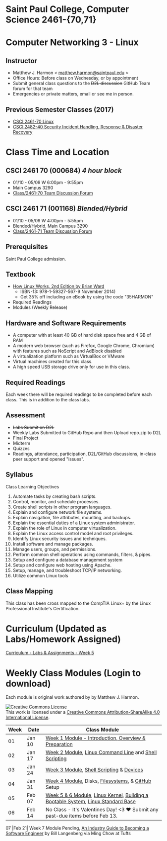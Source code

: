 # Saint Paul College, Computer Science 2461-{70,71}

# Computer Networking 3 - Linux

## Instructor

  * Matthew J. Harmon < matthew.harmon@saintpaul.edu >
  * Office Hours: Before class on Wednesday, or by appointment
  * Submit general class questions to the ~~D2L discussion~~ GitHub Team forum for that team
  * Emergencies or private matters, email or see me in person.

## Previous Semester Classes (2017)

  * [CSCI 2461-70 Linux](https://f17.csci2461.com/)
  * [CSCI 2482-40 Security Incident Handling, Response & Disaster Recovery](https://f17.csci2482.com/)

# Class Time and Location

## **CSCI 2461 70 (000684)** *4 hour block*
  * 01/10 - 05/09 W 6:00pm - 9:55pm
  * Main Campus 3290
  * [Class/2461-70 Team Discussion Forum](https://github.com/orgs/FOSSClass/teams/17-sp-2461-70)


## **CSCI 2461 71 (001168)** *Blended/Hybrid*
  * 01/10 - 05/09 W 4:00pm - 5:55pm
  * Blended/Hybrid, Main Campus 3290
  * [Class/2461-71 Team Discussion Forum](https://github.com/orgs/FOSSClass/teams/17-sp-2461-71)

## Prerequisites

Saint Paul College admission.


## Textbook

  * [How Linux Works, 2nd Edition by Brian Ward](https://nostarch.com/howlinuxworks2)
    + ISBN-13: 978-1-59327-567-9 November 2014)
    + Get 35% off including an eBook by using the code "35HARMON"
  * Required Readings
  * Modules (Weekly Release)

## Hardware and Software Requirements

  * A computer with at least 40 GB of hard disk space free and 4 GB of RAM
  * A modern web browser (such as Firefox, Google Chrome, Chromium) with features such as NoScript and AdBlock disabled
  * A virtualization platform such as VirtualBox or VMware
  * Virtual machines created for this class.
  * A high speed USB storage drive only for use in this class.


## Required Readings

Each week there will be required readings to be completed before each class. This is in addition to the class labs.


## Assessment

  * ~~Labs Submit on D2L~~
  * Weekly Labs Submitted to GitHub Repo and then Upload repo.zip to D2L
  * Final Project
  * Midterm
  * Quizzes
  * Readings, attendance, participation, D2L/GitHub discussions, in-class peer support and opened "issues".


## Syllabus

  Class Learning Objectives

  1. Automate tasks by creating bash scripts.
  2. Control, monitor, and schedule processes.
  3. Create shell scripts in other program languages.
  4. Explain and configure network file systems.
  5. Explain navigation, file attributes, mounting, and backups.
  6. Explain the essential duties of a Linux system administrator.
  7. Explain the role of Linux in computer virtualization.
  8. Explain the Linux access control model and root privileges.
  9. Identify Linux security issues and techniques.
 10. Install software and manage packages.
 11. Manage users, groups, and permissions.
 12. Perform common shell operations using commands, filters, & pipes.
 13. Setup and configure a database management system
 14. Setup and configure web hosting using Apache.
 15. Setup, manage, and troubleshoot TCP/IP networking.
 16. Utilize common Linux tools

## Class Mapping

This class has been cross mapped to the CompTIA Linux+ by the Linux Professional Institute's Certification.

# Curriculum (Updated as Labs/Homework Assigned)

[Curriculum - Labs & Assignments - Week 5](https://github.com/FOSSClass/linux-2461-class-modules/raw/master/CSCI2461-Sp2018-Week5-Curriculum.pdf)

# Weekly Class Modules (Login to download)

Each module is original work authored by by Matthew J. Harmon.

<a rel="license" href="http://creativecommons.org/licenses/by-sa/4.0/"><img alt="Creative Commons License" style="border-width:0" src="https://i.creativecommons.org/l/by-sa/4.0/88x31.png" /></a><br />This work is licensed under a <a rel="license" href="http://creativecommons.org/licenses/by-sa/4.0/">Creative Commons Attribution-ShareAlike 4.0 International License</a>.

Week |Date  | Class Module |
|----|------| -----------------|
01   |Jan 10| [Week 1 Module - Introduction, Overview & Preparation](https://github.com/FOSSClass/linux-2461-class-modules/raw/master/CSCI2461-Sp2018-Week1-Module.pdf)
02   |Jan 17| [Week 2 Module](https://github.com/FOSSClass/linux-2461-class-modules/raw/master/CSCI2461-Sp2018-Week2-Module.pdf), [Linux Command Line](http://www.linuxcommand.org/) and [Shell Scripting](https://www.shellscript.sh/index.html)
03   |Jan 24| [Week 3 Module](https://github.com/FOSSClass/linux-2461-class-modules/raw/master/CSCI2461-Sp2018-Week3-Module.pdf), [Shell Scripting](http://linuxcommand.org/lc3_writing_shell_scripts.php) & [Devices](http://www.lanana.org/docs/device-list/)
04   |Jan 31| [Week 4 Module](https://github.com/FOSSClass/linux-2461-class-modules/raw/master/CSCI2461-Sp2018-Week4-Module.pdf), Disks, [Filesystems](http://www.pathname.com/fhs/), & [GitHub](https://try.github.com) Setup
05   |Feb 07| [Week 5 & 6 Module](https://github.com/FOSSClass/linux-2461-class-modules/raw/master/CSCI2461-Sp2018-Week5-Module.pdf), [Linux Kernel](https://www.kernel.org/doc/html/latest/), [Building a Bootable System](https://www.debian.org/releases/stretch/amd64/apds03.html.en), [Linux Standard Base](https://wiki.linuxfoundation.org/lsb/start)
06   |Feb 14| No Class - It's Valentines Day! <3 :heart: Submit any past-due items before Feb 13.

07   |Feb 21| Week 7 Module Pending, [An Industry Guide to Becoming a Software Engineer](https://tuftsdev.github.io/WebProgramming/notes/blangenberg.pdf) by Bill Langenberg via Ming Chow at Tufts

